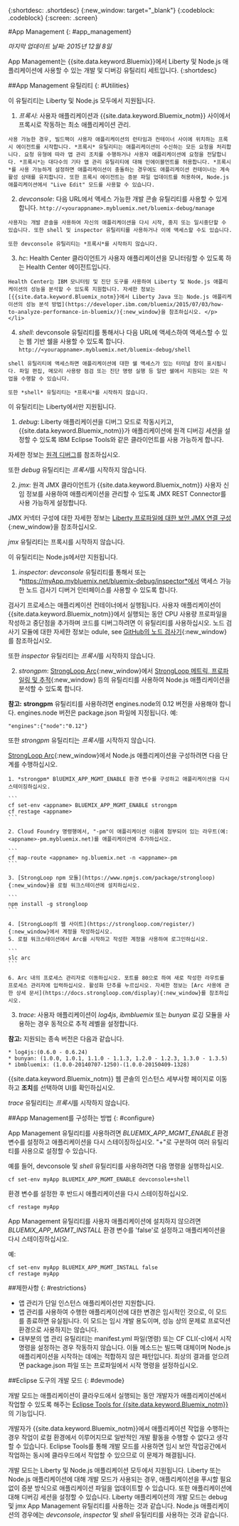 {:shortdesc: .shortdesc}
{:new_window: target="_blank"}
{:codeblock: .codeblock}
{:screen: .screen}

#App Management
{: #app_management}

*마지막 업데이트 날짜: 2015년 12월 8일*

App Management는 {{site.data.keyword.Bluemix}}에서
Liberty 및 Node.js 애플리케이션에 사용할 수 있는 개발 및 디버깅 유틸리티 세트입니다. 
{:shortdesc}

##App Management 유틸리티
{: #Utilities}

이 유틸리티는 Liberty 및 Node.js 모두에서 지원됩니다.

  1. *프록시*: 사용자 애플리케이션과 {{site.data.keyword.Bluemix_notm}} 사이에서 프록시로 작동하는 최소 애플리케이션 관리.

    사용 가능한 경우, 빌드팩이 사용자 애플리케이션의 런타임과 컨테이너 사이에 위치하는 프록시 에이전트를 시작합니다. *프록시* 유틸리티는 애플리케이션이 수신하는 모든 요청을 처리합니다. 요청 유형에 따라 앱 관리 조치를 수행하거나 사용자 애플리케이션에 요청을 전달합니다. *프록시*는 대다수의 기타 앱 관리 유틸리티에 대해 인에이블먼트를 허용합니다. *프록시*를 사용 가능하게 설정하면 애플리케이션이 충돌하는 경우에도 애플리케이션 컨테이너는 계속 활성 상태를 유지합니다. 또한 프록시 에이전트는 증분 파일 업데이트를 허용하여, Node.js 애플리케이션에서 "Live Edit" 모드를 사용할 수 있습니다. 
	
  2. *devconsole*: 다음 URL에서 액세스 가능한 개발 콘솔 유틸리티를 사용할 수 있게 합니다.
    ```
    http://<yourappname>.mybluemix.net/bluemix-debug/manage
    ```
	
    사용자는 개발 콘솔을 사용하여 자신의 애플리케이션을 다시 시작, 중지 또는 일시중단할 수 있습니다. 또한 shell 및 inspector 유틸리티를 사용하거나 이에 액세스할 수도 있습니다. 

    또한 devconsole 유틸리티는 *프록시*를 시작하지 않습니다.
	
  3. *hc*: Health Center 클라이언트가 사용자 애플리케이션을 모니터링할 수 있도록 하는 Health Center 에이전트입니다. 

    Health Center는 IBM 모니터링 및 진단 도구를 사용하여 Liberty 및 Node.js 애플리케이션의 성능을 분석할 수 있도록 지원합니다. 자세한 정보는 [{{site.data.keyword.Bluemix_notm}}에서 Liberty Java 또는 Node.js 애플리케이션의 성능 분석 방법](https://developer.ibm.com/bluemix/2015/07/03/how-to-analyze-performance-in-bluemix/){:new_window}을 참조하십시오. </p></li>
	
  4. *shell*: devconsole 유틸리티를 통해서나 다음 URL에 액세스하여 액세스할 수 있는 웹 기반 쉘을 사용할 수 있도록 합니다.
    ```
    http://<yourappname>.mybluemix.net/bluemix-debug/shell
    ```
	
    shell 유틸리티에 액세스하면 애플리케이션에 대한 쉘 액세스가 있는 터미널 창이 표시됩니다. 파일 편집, 메모리 사용량 점검 또는 진단 명령 실행 등 일반 쉘에서 지원되는 모든 작업을 수행할 수 있습니다. 
	
    또한 *shell* 유틸리티는 *프록시*를 시작하지 않습니다.

이 유틸리티는 Liberty에서만 지원됩니다.

  1. *debug*: Liberty 애플리케이션을 디버그 모드로 작동시키고, {{site.data.keyword.Bluemix_notm}}가 애플리케이션에 원격 디버깅 세션을 설정할 수 있도록 IBM Eclipse Tools와 같은 클라이언트를 사용 가능하게 합니다. 
  
   자세한 정보는 [원격 디버그](../manageapps/eclipsetools/eclipsetools.html#remotedebug)를 참조하십시오.
   
   또한 *debug* 유틸리티는 *프록시*를 시작하지 않습니다.
   
  2. *jmx*: 원격 JMX 클라이언트가 {{site.data.keyword.Bluemix_notm}} 사용자 신임 정보를 사용하여 애플리케이션을 관리할 수 있도록 JMX REST Connector를 사용 가능하게 설정합니다. 
  
  JMX 커넥터 구성에 대한 자세한 정보는 [Liberty 프로파일에 대한 보안 JMX 연결 구성](https://www-01.ibm.com/support/knowledgecenter/was_beta_liberty/com.ibm.websphere.wlp.nd.multiplatform.doc/ae/twlp_admin_restconnector.html){:new_window}을 참조하십시오. 
  
  *jmx* 유틸리티는 프록시를 시작하지 않습니다.

이 유틸리티는 Node.js에서만 지원됩니다.

  1. *inspector*: *devconsole* 유틸리티를 통해서 또는 *https://myApp.mybluemix.net/bluemix-debug/inspector*에서 액세스 가능한 노드 검사기 디버거 인터페이스를 사용할 수 있도록 합니다. 
  
  검사기 프로세스는 애플리케이션 컨테이너에서 실행됩니다. 사용자 애플리케이션이 {{site.data.keyword.Bluemix_notm}}에서 실행되는 동안 CPU 사용량 프로파일을 작성하고 중단점을 추가하며 코드를 디버그하려면 이 유틸리티를 사용하십시오. 노드 검사기 모듈에 대한 자세한 정보는 odule, see [GitHub의 노드 검사기](https://github.com/node-inspector/node-inspector){:new_window}를 참조하십시오. 
  
  또한 *inspector* 유틸리티는 *프록시*를 시작하지 않습니다.
  
  2. *strongpm*: [StrongLoop Arc](https://strongloop.com/node-js/arc){:new_window}에서 [StrongLoop 메트릭, 프로파일링 및 추적](https://strongloop.com/node-js/devops-tools/){:new_window} 등의 유틸리티를 사용하여 Node.js 애플리케이션을 분석할 수 있도록 합니다. 
  
  **참고:** **strongpm** 유틸리티를 사용하려면 engines.node의 0.12 버전을 사용해야 합니다. engines.node 버전은 package.json 파일에 지정됩니다. 예:
  
  ```
  "engines":{"node":"0.12"}
  ```
    
  또한 *strongpm* 유틸리티는 *프록시*를 시작하지 않습니다.
  
  [StrongLoop Arc](https://strongloop.com/node-js/arc){:new_window}에서 Node.js 애플리케이션을 구성하려면 다음 단계를 수행하십시오. 

    1. *strongpm* BlUEMIX_APP_MGMT_ENABLE 환경 변수를 구성하고 애플리케이션을 다시 스테이징하십시오.
    
	```
    cf set-env <appname> BLUEMIX_APP_MGMT_ENABLE strongpm
    cf restage <appname>
    ```
	
    2. Cloud Foundry 명령행에서, "-pm"이 애플리케이션 이름에 첨부되어 있는 라우트(예: <appname>-pm.mybluemix.net)를 애플리케이션에 추가하십시오. 
    
	```
    cf map-route <appname> ng.bluemix.net -n <appname>-pm
    ```
	
    3. [StrongLoop npm 모듈](https://www.npmjs.com/package/strongloop){:new_window}을 로컬 워크스테이션에 설치하십시오. 
    
	```
    npm install -g strongloop
    ```
	
    4. [StrongLoop의 웹 사이트](https://strongloop.com/register/){:new_window}에서 계정을 작성하십시오. 
    5. 로컬 워크스테이션에서 Arc를 시작하고 작성한 계정을 사용하여 로그인하십시오. 
    
	```
    slc arc
    ```
	
    6. Arc 내의 프로세스 관리자로 이동하십시오. 포트를 80으로 하여 새로 작성한 라우트를 프로세스 관리자에 입력하십시오. 활성화 단추를 누르십시오. 자세한 정보는 [Arc 사용에 관한 상세 문서](https://docs.strongloop.com/display){:new_window}를 참조하십시오. 
	
  3. *trace*: 사용자 애플리케이션이 *log4js*, *ibmbluemix* 또는 *bunyan* 로깅 모듈을 사용하는 경우 동적으로 추적 레벨을 설정합니다. 
  
  **참고:** 지원되는 종속 버전은 다음과 같습니다.

    * log4js:(0.6.0 - 0.6.24)
    * bunyan: (1.0.0, 1.0.1, 1.1.0 - 1.1.3, 1.2.0 - 1.2.3, 1.3.0 - 1.3.5)
    * ibmbluemix: (1.0.0-20140707-1250)-(1.0.0-20150409-1328)
  
  {{site.data.keyword.Bluemix_notm}} 웹 콘솔의 인스턴스 세부사항 페이지로 이동하고 **조치**를 선택하여 UI를 확인하십시오.

  *trace* 유틸리티는 *프록시*를 시작하지 않습니다.

##App Management를 구성하는 방법
{: #configure}

App Management 유틸리티를 사용하려면
*BLUEMIX_APP_MGMT_ENABLE* 환경 변수를 설정하고 애플리케이션을 다시 스테이징하십시오. "+"로 구분하여 여러 유틸리티를 사용으로 설정할 수 있습니다. 

예를 들어, devconsole 및 *shell* 유틸리티를 사용하려면 다음 명령을 실행하십시오.

```
cf set-env myApp BLUEMIX_APP_MGMT_ENABLE devconsole+shell
```

환경 변수를 설정한 후 반드시 애플리케이션을 다시 스테이징하십시오. 

```
cf restage myApp
```

App Management 유틸리티를 사용자 애플리케이션에 설치하지 않으려면
*BLUEMIX_APP_MGMT_INSTALL* 환경 변수를 'false'로 설정하고 애플리케이션을 다시 스테이징하십시오. 

예:

```
cf set-env myApp BLUEMIX_APP_MGMT_INSTALL false
cf restage myApp
```

##제한사항
{: #restrictions}

* 앱 관리가 단일 인스턴스 애플리케이션만 지원합니다.
* 앱 관리를 사용하여 수행한 애플리케이션에 대한 변경은 임시적인 것으로, 이 모드를 종료하면 유실됩니다. 이 모드는 임시 개발 용도이며, 성능 상의 문제로 프로덕션 환경으로 사용하지는 않습니다. 
* 대부분의 앱 관리 유틸리티는 manifest.yml 파일(명령) 또는 CF CLI(-c)에서 시작 명령을 설정하는 경우 작동하지 않습니다. 이들 메소드는 빌드팩 대체이며 Node.js 애플리케이션을 시작하는 데에는 적합하지 않은 패턴입니다. 최상의 결과를 얻으려면 package.json 파일 또는 프로파일에서 시작 명령을 설정하십시오. 

##Eclipse 도구의 개발 모드
{: #devmode}

개발 모드는 애플리케이션이 클라우드에서 실행되는 동안 개발자가 애플리케이션에서 작업할 수 있도록 해주는 [Eclipse Tools for {{site.data.keyword.Bluemix_notm}}](../manageapps/eclipsetools/eclipsetools.html#eclipsetools)의 기능입니다.

개발자가 {{site.data.keyword.Bluemix_notm}}에서
애플리케이션 작업을 수행하는 경우 작업이 로컬 환경에서 이루어지므로 일반적인
개발 활동을 수행할 수 없다고 생각할 수 있습니다. Eclipse Tools를 통해 개발 모드를 사용하면
임시 보안 작업공간에서 작업하는 동시에 클라우드에서 작업할 수 있으므로
이 문제가 해결됩니다. 

개발 모드는 Liberty 및 Node.js 애플리케이션 모두에서 지원됩니다.
Liberty 또는 Node.js 애플리케이션에 대해 개발 모드가 사용되는 경우, 애플리케이션을 푸시할 필요 없이 증분 방식으로
애플리케이션 파일을 업데이트할 수 있습니다. 또한 애플리케이션에 대해 디버깅 세션을 설정할 수 있습니다. Liberty 애플리케이션의
개발 모드는 debug 및 jmx App Management 유틸리티를 사용하는 것과 같습니다. Node.js 애플리케이션의 경우에는 *devconsole*, *inspector* 및 *shell* 유틸리티를 사용하는 것과 같습니다.
